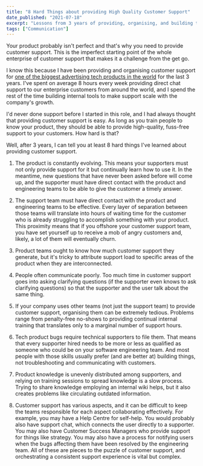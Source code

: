 ```yaml
---
title: "8 Hard Things about providing High Quality Customer Support"
date_published: "2021-07-18"
excerpt: "Lessons from 3 years of providing, organising, and building tools for Customer Support"
tags: ["Communication"]
---
```


Your product probably isn't perfect and that's why you need to provide customer support. This is the imperfect starting point of the whole enterprise of customer support that makes it a challenge from the get go.

I know this because I have been providing and organising customer support for [one of the biggest advertising tech products in the world](https://www.smartly.io/) for the last 3 years. I've spent on average 8 hours every week providing direct chat support to our enterprise customers from around the world, and I spend the rest of the time building internal tools to make support scale with the company's growth.

I'd never done support before I started in this role, and I had always thought that providing customer support is easy. As long as you train people to know your product, they should be able to provide high-quality, fuss-free support to your customers. How hard is that?

Well, after 3 years, I can tell you at least 8 hard things I've learned about providing customer support.

1. The product is constantly evolving. This means your supporters must not only provide support for it but continually learn how to use it. In the meantime, new questions that have never been asked before will come up, and the supporter must have direct contact with the product and engineering teams to be able to give the customer a timely answer.

2. The support team must have direct contact with the product and engineering teams to be effective. Every layer of separation between those teams will translate into hours of waiting time for the customer who is already struggling to accomplish something with your product. This proximity means that if you offshore your customer support team, you have set yourself up to receive a mob of angry customers and, likely, a lot of them will eventually churn.

3. Product teams ought to know how much customer support they generate, but it's tricky to attribute support load to specific areas of the product when they are interconnected.

4. People often communicate poorly. Too much time in customer support goes into asking clarifying questions (if the supporter even knows to ask clarifying questions) so that the supporter and the user talk about the same thing. 

5. If your company uses other teams (not just the support team) to provide customer support, organising them can be extremely tedious. Problems range from penalty-free no-shows to providing continual internal training that translates only to a marginal number of support hours.

6. Tech product bugs require technical supporters to file them. That means that every supporter hired needs to be more or less as qualified as someone who could be on your software engineering team. And most people with those skills usually prefer (and are better at) building things, not troubleshooting and communicating with customers.

7. Product knowledge is unevenly distributed among supporters, and relying on training sessions to spread knowledge is a slow process. Trying to share knowledge employing an internal wiki helps, but it also creates problems like circulating outdated information.

8. Customer support has various aspects, and it can be difficult to keep the teams responsible for each aspect collaborating effectively. For example, you may have a Help Centre for self-help. You would probably also have support chat, which connects the user directly to a supporter. You may also have Customer Success Managers who provide support for things like strategy. You may also have a process for notifying users when the bugs affecting them have been resolved by the engineering team. All of these are pieces to the puzzle of customer support, and orchestrating a consistent support experience is vital but complex.
